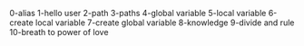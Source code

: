 0-alias
1-hello user
2-path
3-paths
4-global variable
5-local variable
6-create local variable
7-create global variable
8-knowledge
9-divide and rule
10-breath to power of love
